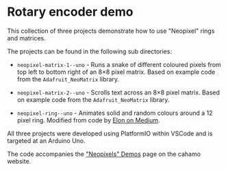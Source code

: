 # Rotary encoder demo

This collection of three projects demonstrate how to use &quot;Neopixel&quot; rings and matrices.

The projects can be found in the following sub directories:

* `neopixel-matrix-1--uno` - Runs a snake of different coloured pixels from top left to bottom right of an 8&times;8 pixel matrix. Based on example code from the `Adafruit_NeoMatrix` library.

* `neopixel-matrix-2--uno` - Scrolls text across an 8&times;8 pixel matrix. Based on example code from the `Adafruit_NeoMatrix` library.

* `neopixel-ring--uno` - Animates solid and random colours around a 12 pixel ring. Modified from code by [Elon on Medium](https://tinyurl.com/3bc2fbb6).

All three projects were developed using PlatformIO within VSCode and is targeted at an Arduino Uno.

The code accompanies the ["Neopixels" Demos](https://cahamo.delphidabbler.com/demos/neopixels) page on the cahamo website.
